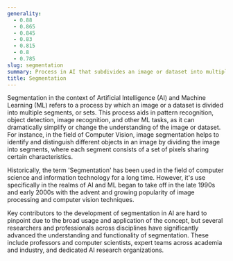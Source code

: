 ```yaml
---
generality:
  - 0.88
  - 0.865
  - 0.845
  - 0.83
  - 0.815
  - 0.8
  - 0.785
slug: segmentation
summary: Process in AI that subdivides an image or dataset into multiple parts to simplify and/or change the perspective of comprehension.
title: Segmentation
---
```


Segmentation in the context of Artificial Intelligence (AI) and Machine Learning (ML) refers to a process by which an image or a dataset is divided into multiple segments, or sets. This process aids in pattern recognition, object detection, image recognition, and other ML tasks, as it can dramatically simplify or change the understanding of the image or dataset. For instance, in the field of Computer Vision, image segmentation helps to identify and distinguish different objects in an image by dividing the image into segments, where each segment consists of a set of pixels sharing certain characteristics.

Historically, the term 'Segmentation' has been used in the field of computer science and information technology for a long time. However, it's use specifically in the realms of AI and ML began to take off in the late 1990s and early 2000s with the advent and growing popularity of image processing and computer vision techniques.

Key contributors to the development of segmentation in AI are hard to pinpoint due to the broad usage and application of the concept, but several researchers and professionals across disciplines have significantly advanced the understanding and functionality of segmentation. These include professors and computer scientists, expert teams across academia and industry, and dedicated AI research organizations.
